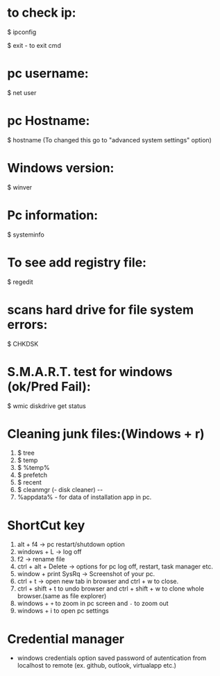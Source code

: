# to check ip:
$ ipconfig

$ exit - to exit cmd

# pc username: 
$ net user

# pc Hostname:
$ hostname (To changed this go to "advanced system settings" option)

# Windows version:
$ winver

# Pc information:
$ systeminfo

# To see add registry file:
$ regedit

# scans hard drive for file system errors:
$ CHKDSK

# S.M.A.R.T. test for windows (ok/Pred Fail):
$ wmic diskdrive get status


# Cleaning junk files:(Windows + r)
1. $ tree
2. $ temp
3. $ %temp%
4. $ prefetch
5. $ recent
6. $ cleanmgr (- disk cleaner)
--
7. %appdata% - for data of installation app in pc.


# ShortCut key
1. alt + f4 -> pc restart/shutdown option
2. windows + L -> log off
3. f2 -> rename file
4. ctrl + alt + Delete -> options for pc log off, restart, task manager etc.
5. window + print SysRq -> Screenshot of your pc.
6. ctrl + t -> open new tab in browser and ctrl + w to close.
7. ctrl + shift + t to undo browser and ctrl + shift + w to clone whole browser.(same as file explorer)
8. windows + `+` to zoom in pc screen and `-` to zoom out
9. windows + i to open pc settings



# Credential manager
* windows credentials option saved password of autentication from localhost to remote (ex. github, outlook, virtualapp etc.) 